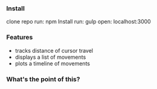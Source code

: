 ### Install
clone repo
run: npm Install
run: gulp
open: localhost:3000


### Features
- tracks distance of cursor travel
- displays a list of movements
- plots a timeline of movements


### What's the point of this?
